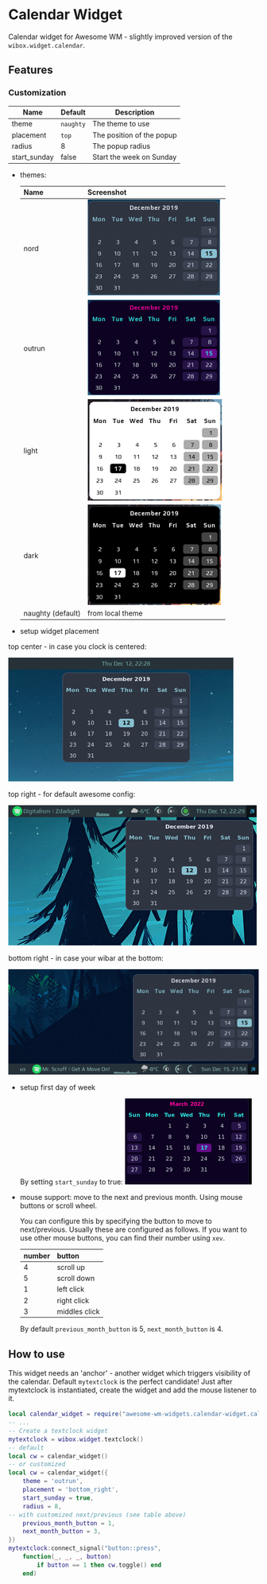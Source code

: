 # Calendar Widget

Calendar widget for Awesome WM - slightly improved version of the `wibox.widget.calendar`.

## Features


### Customization

| Name | Default | Description |
|---|---|---|
| theme     | `naughty` | The theme to use          |
| placement | `top`     | The position of the popup |
| radius    |  8        | The popup radius          |
| start_sunday | false  | Start the week on Sunday  |

 - themes:

    | Name | Screenshot |
    |---|---|
    | nord           | ![nord_theme](./nord.png) |
    | outrun         | ![outrun_theme](./outrun.png) |
    | light          | ![outrun_theme](./light.png) |
    | dark           | ![outrun_theme](./dark.png) |
    | naughty (default) | from local theme |

 - setup widget placement

  top center - in case you clock is centered:

   ![calendar_top](./calendar_top.png)

  top right - for default awesome config:

  ![calendar_top_right](./calendar_top_right.png)

  bottom right - in case your wibar at the bottom:

  ![calendar_bottom_right](./calendar_bottom_right.png)

 - setup first day of week

   By setting `start_sunday` to true:
   ![calendar_start_sunday](./calendar_start_sunday.png)

 - mouse support:
    move to the next and previous month. Using mouse buttons or scroll wheel.

    You can configure this by specifying the button to move to next/previous.
    Usually these are configured as follows. If you want to use other mouse buttons, you can find their number using `xev`.

    | number | button        |
    |--------|---------------|
    | 4      | scroll up     |
    | 5      | scroll down   |
    | 1      | left click    |
    | 2      | right click   |
    | 3      | middles click |

    By default `previous_month_button` is 5, `next_month_button` is 4.


## How to use

This widget needs an 'anchor' - another widget which triggers visibility of the calendar. Default `mytextclock` is the perfect candidate!
Just after mytextclock is instantiated, create the widget and add the mouse listener to it.

```lua
local calendar_widget = require("awesome-wm-widgets.calendar-widget.calendar")
-- ...
-- Create a textclock widget
mytextclock = wibox.widget.textclock()
-- default
local cw = calendar_widget()
-- or customized
local cw = calendar_widget({
    theme = 'outrun',
    placement = 'bottom_right',
    start_sunday = true,
    radius = 8,
-- with customized next/previous (see table above)
    previous_month_button = 1,
    next_month_button = 3,
})
mytextclock:connect_signal("button::press",
    function(_, _, _, button)
        if button == 1 then cw.toggle() end
    end)
```
